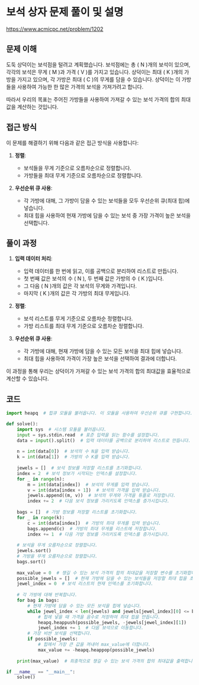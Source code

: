 # 보석 상자 문제 풀이 및 설명

https://www.acmicpc.net/problem/1202

## 문제 이해

도둑 상덕이는 보석점을 털려고 계획했습니다. 보석점에는 총 \( N \)개의 보석이 있으며, 각각의 보석은 무게 \( M \)과 가격 \( V \)를 가지고 있습니다. 상덕이는 최대 \( K \)개의 가방을 가지고 있으며, 각 가방은 최대 \( C \)의 무게를 담을 수 있습니다. 상덕이는 이 가방들을 사용하여 가능한 한 많은 가격의 보석을 가져가려고 합니다.

따라서 우리의 목표는 주어진 가방들을 사용하여 가져갈 수 있는 보석 가격의 합의 최대값을 계산하는 것입니다.

## 접근 방식

이 문제를 해결하기 위해 다음과 같은 접근 방식을 사용합니다:

1. **정렬**:
   - 보석들을 무게 기준으로 오름차순으로 정렬합니다.
   - 가방들을 최대 무게 기준으로 오름차순으로 정렬합니다.

2. **우선순위 큐 사용**:
   - 각 가방에 대해, 그 가방이 담을 수 있는 보석들을 모두 우선순위 큐(최대 힙)에 넣습니다.
   - 최대 힙을 사용하여 현재 가방에 담을 수 있는 보석 중 가장 가격이 높은 보석을 선택합니다.

## 풀이 과정

1. **입력 데이터 처리**:
   - 입력 데이터를 한 번에 읽고, 이를 공백으로 분리하여 리스트로 만듭니다.
   - 첫 번째 값은 보석의 수 \( N \), 두 번째 값은 가방의 수 \( K \)입니다.
   - 그 다음 \( N \)개의 값은 각 보석의 무게와 가격입니다.
   - 마지막 \( K \)개의 값은 각 가방의 최대 무게입니다.

2. **정렬**:
   - 보석 리스트를 무게 기준으로 오름차순 정렬합니다.
   - 가방 리스트를 최대 무게 기준으로 오름차순 정렬합니다.

3. **우선순위 큐 사용**:
   - 각 가방에 대해, 현재 가방에 담을 수 있는 모든 보석을 최대 힙에 넣습니다.
   - 최대 힙을 사용하여 가격이 가장 높은 보석을 선택하여 결과에 더합니다.

이 과정을 통해 우리는 상덕이가 가져갈 수 있는 보석 가격의 합의 최대값을 효율적으로 계산할 수 있습니다.

## 코드
```python
import heapq  # 힙큐 모듈을 불러옵니다. 이 모듈을 사용하여 우선순위 큐를 구현합니다.

def solve():
    import sys  # 시스템 모듈을 불러옵니다.
    input = sys.stdin.read  # 표준 입력을 읽는 함수를 설정합니다.
    data = input().split()  # 입력 데이터를 공백으로 분리하여 리스트로 만듭니다.
    
    n = int(data[0])  # 보석의 수 N을 입력 받습니다.
    k = int(data[1])  # 가방의 수 K를 입력 받습니다.
    
    jewels = []  # 보석 정보를 저장할 리스트를 초기화합니다.
    index = 2  # 보석 정보가 시작되는 인덱스를 설정합니다.
    for _ in range(n):
        m = int(data[index])  # 보석의 무게를 입력 받습니다.
        v = int(data[index + 1])  # 보석의 가격을 입력 받습니다.
        jewels.append((m, v))  # 보석의 무게와 가격을 튜플로 저장합니다.
        index += 2  # 다음 보석 정보를 가리키도록 인덱스를 증가시킵니다.
    
    bags = []  # 가방 정보를 저장할 리스트를 초기화합니다.
    for _ in range(k):
        c = int(data[index])  # 가방의 최대 무게를 입력 받습니다.
        bags.append(c)  # 가방의 최대 무게를 리스트에 저장합니다.
        index += 1  # 다음 가방 정보를 가리키도록 인덱스를 증가시킵니다.
    
    # 보석을 무게 오름차순으로 정렬합니다.
    jewels.sort()
    # 가방을 무게 오름차순으로 정렬합니다.
    bags.sort()
    
    max_value = 0  # 챙길 수 있는 보석 가격의 합의 최대값을 저장할 변수를 초기화합니다.
    possible_jewels = []  # 현재 가방에 담을 수 있는 보석들을 저장할 최대 힙을 초기화합니다.
    jewel_index = 0  # 보석 리스트의 현재 인덱스를 초기화합니다.
    
    # 각 가방에 대해 반복합니다.
    for bag in bags:
        # 현재 가방에 담을 수 있는 모든 보석을 힙에 넣습니다.
        while jewel_index < len(jewels) and jewels[jewel_index][0] <= bag:
            # 힙에 넣을 때 가격을 음수로 저장하여 최대 힙을 만듭니다.
            heapq.heappush(possible_jewels, -jewels[jewel_index][1])
            jewel_index += 1  # 다음 보석으로 이동합니다.
        # 가장 비싼 보석을 선택합니다.
        if possible_jewels:
            # 힙에서 가장 큰 값을 꺼내어 max_value에 더합니다.
            max_value += -heapq.heappop(possible_jewels)
    
    print(max_value)  # 최종적으로 챙길 수 있는 보석 가격의 합의 최대값을 출력합니다.

if __name__ == "__main__":
    solve()
